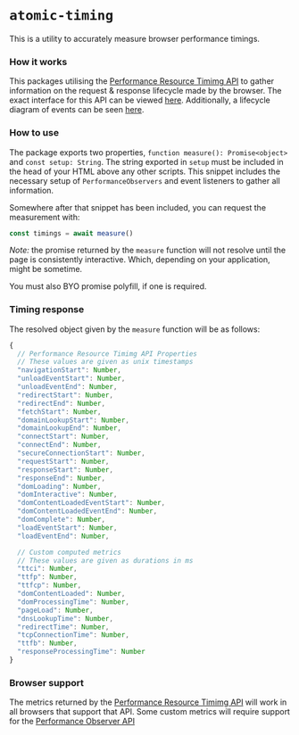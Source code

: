 # `atomic-timing`

This is a utility to accurately measure browser performance timings.

### How it works

This packages utilising the [Performance Resource Timimg API](https://developer.mozilla.org/en-US/docs/Web/API/PerformanceResourceTiming) to gather information on the request & response lifecycle made by the browser. The exact interface for this API can be viewed [here](https://www.w3.org/TR/navigation-timing/#sec-navigation-timing-interface). Additionally, a lifecycle diagram of events can be seen [here](https://www.w3.org/TR/navigation-timing/#processing-model).

### How to use

The package exports two properties, `function measure(): Promise<object>` and `const setup: String`. The string exported in `setup` must be included in the head of your HTML above any other scripts. This snippet includes the necessary setup of `PerformanceObservers` and event listeners to gather all information.

Somewhere after that snippet has been included, you can request the measurement with:

```js
const timings = await measure()
```

_Note:_ the promise returned by the `measure` function will not resolve until the page is consistently interactive. Which, depending on your application, might be sometime.

You must also BYO promise polyfill, if one is required.

### Timing response

The resolved object given by the `measure` function will be as follows:

```js
{
  // Performance Resource Timimg API Properties
  // These values are given as unix timestamps
  "navigationStart": Number,
  "unloadEventStart": Number,
  "unloadEventEnd": Number,
  "redirectStart": Number,
  "redirectEnd": Number,
  "fetchStart": Number,
  "domainLookupStart": Number,
  "domainLookupEnd": Number,
  "connectStart": Number,
  "connectEnd": Number,
  "secureConnectionStart": Number,
  "requestStart": Number,
  "responseStart": Number,
  "responseEnd": Number,
  "domLoading": Number,
  "domInteractive": Number,
  "domContentLoadedEventStart": Number,
  "domContentLoadedEventEnd": Number,
  "domComplete": Number,
  "loadEventStart": Number,
  "loadEventEnd": Number,

  // Custom computed metrics
  // These values are given as durations in ms
  "ttci": Number,
  "ttfp": Number,
  "ttfcp": Number,
  "domContentLoaded": Number,
  "domProcessingTime": Number,
  "pageLoad": Number,
  "dnsLookupTime": Number,
  "redirectTime": Number,
  "tcpConnectionTime": Number,
  "ttfb": Number,
  "responseProcessingTime": Number
}
```

### Browser support

The metrics returned by the [Performance Resource Timimg API](https://developer.mozilla.org/en-US/docs/Web/API/PerformanceResourceTiming) will work in all browsers that support that API. Some custom metrics will require support for the [Performance Observer API](https://developer.mozilla.org/en-US/docs/Web/API/PerformanceObserver)
